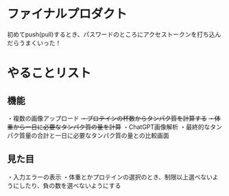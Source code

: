 # ファイナルプロダクト
初めてpush(pull)するとき、パスワードのところにアクセストークンを打ち込んだらうまくいった！

# やることリスト
## 機能
・複数の画像アップロード
~~・プロテインの杯数からタンパク質を計算する~~
~~・体重から一日に必要なタンパク質の量を計算~~
・ChatGPT画像解析
・最終的なタンパク質量の合計と一日に必要なタンパク質の量との比較画面

## 見た目
・入力エラーの表示
・体重とかプロテインの選択のとき、制限以上選べないようにしたり、負の数を選べないようにする